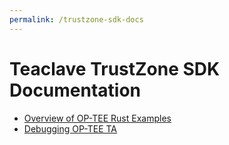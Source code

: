 ```yaml
---
permalink: /trustzone-sdk-docs
---
```


# Teaclave TrustZone SDK Documentation

* [Overview of OP-TEE Rust Examples](overview-of-optee-rust-examples.md)
* [Debugging OP-TEE TA](debugging-optee-ta.md)
